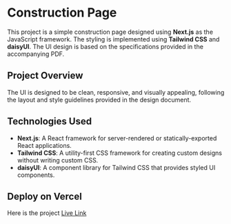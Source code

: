 # Construction Page

This project is a simple construction page designed using **Next.js** as the JavaScript framework. The styling is implemented using **Tailwind CSS** and **daisyUI**. The UI design is based on the specifications provided in the accompanying PDF.

## Project Overview

 The UI is designed to be clean, responsive, and visually appealing, following the layout and style guidelines provided in the design document.

## Technologies Used

- **Next.js**: A React framework for server-rendered or statically-exported React applications.
- **Tailwind CSS**: A utility-first CSS framework for creating custom designs without writing custom CSS.
- **daisyUI**: A component library for Tailwind CSS that provides styled UI components.

## Deploy on Vercel

Here is the project [Live Link](https://construction-page-n4w8.vercel.app/) 


